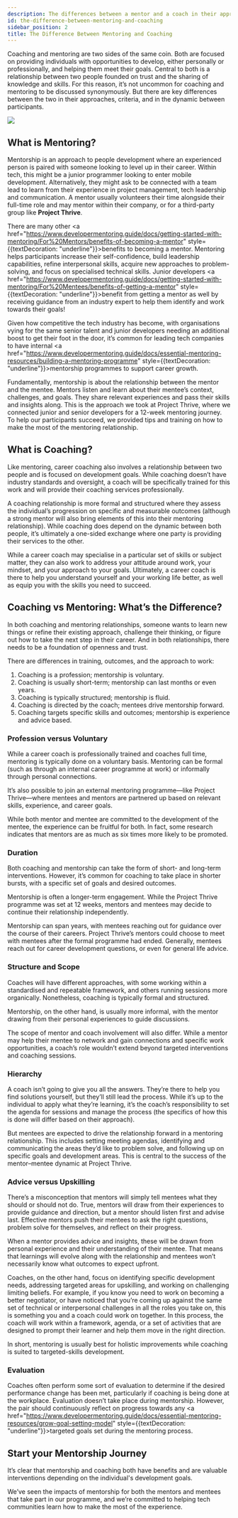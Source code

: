 ```yaml
---
description: The differences between a mentor and a coach in their approaches, criteria, and in the dynamic between participants.
id: the-difference-between-mentoring-and-coaching
sidebar_position: 2
title: The Difference Between Mentoring and Coaching
---
```


<head>
    <meta property="og:title" content="The Difference Between Mentoring and Coaching" />
    <meta property="og:type" content="article" />
    <meta property="og:url" content="https://www.developermentoring.guide/docs/getting-started-with-mentoring/the-difference-between-mentoring-and-coaching" />
</head>

Coaching and mentoring are two sides of the same coin. Both are focused on providing individuals with opportunities to develop, either personally or professionally, and helping them meet their goals. Central to both is a relationship between two people founded on trust and the sharing of knowledge and skills. For this reason, it’s not uncommon for coaching and mentoring to be discussed synonymously. But there are key differences between the two in their approaches, criteria, and in the dynamic between participants.

![](<//img/assets/diff-mentor-coach.png>)

## What is Mentoring?

Mentorship is an approach to people development where an experienced person is paired with someone looking to level up in their career. Within tech, this might be a junior programmer looking to enter mobile development. Alternatively, they might ask to be connected with a team lead to learn from their experience in project management, tech leadership and communication. A mentor usually volunteers their time alongside their full-time role and may mentor within their company, or for a third-party group like **Project Thrive**.

There are many other <a href="https://www.developermentoring.guide/docs/getting-started-with-mentoring/For%20Mentors/benefits-of-becoming-a-mentor" style={{textDecoration: "underline"}}>benefits to becoming a mentor</a>.  Mentoring helps participants increase their self-confidence, build leadership capabilities, refine interpersonal skills, acquire new approaches to problem-solving, and focus on specialised technical skills. Junior developers  <a href="https://www.developermentoring.guide/docs/getting-started-with-mentoring/For%20Mentees/benefits-of-getting-a-mentor" style={{textDecoration: "underline"}}>benefit from getting a mentor</a> as well by receiving guidance from an industry expert to help them identify and work towards their goals!

Given how competitive the tech industry has become, with organisations vying for the same senior talent and junior developers needing an additional boost to get their foot in the door, it’s common for leading tech companies to have internal <a href="https://www.developermentoring.guide/docs/essential-mentoring-resources/building-a-mentoring-programme" style={{textDecoration: "underline"}}>mentorship programmes</a> to support career growth.

Fundamentally, mentorship is about the relationship between the mentor and the mentee. Mentors listen and learn about their mentee’s context, challenges, and goals. They share relevant experiences and pass their skills and insights along. This is the approach we took at Project Thrive, where we connected junior and senior developers for a 12-week mentoring journey. To help our participants succeed, we provided tips and training on how to make the most of the mentoring relationship.

## What is Coaching?

Like mentoring, career coaching also involves a relationship between two people and is focused on development goals. While coaching doesn’t have industry standards and oversight, a coach will be specifically trained for this work and will provide their coaching services professionally.

A coaching relationship is more formal and structured where they assess the individual’s progression on specific and measurable outcomes (although a strong mentor will also bring elements of this into their mentoring relationship). While coaching does depend on the dynamic between both people, it’s ultimately a one-sided exchange where one party is providing their services to the other.

While a career coach may specialise in a particular set of skills or subject matter, they can also work to address your attitude around work, your mindset, and your approach to your goals. Ultimately, a career coach is there to help you understand yourself and your working life better, as well as equip you with the skills you need to succeed.

## Coaching vs Mentoring: What’s the Difference?

In both coaching and mentoring relationships, someone wants to learn new things or refine their existing approach, challenge their thinking, or figure out how to take the next step in their career. And in both relationships, there needs to be a foundation of openness and trust.

There are differences in training, outcomes, and the approach to work:

1. Coaching is a profession; mentorship is voluntary.
2. Coaching is usually short-term; mentorship can last months or even years.
3. Coaching is typically structured; mentorship is fluid.
4. Coaching is directed by the coach; mentees drive mentorship forward.
5. Coaching targets specific skills and outcomes; mentorship is experience and advice based.

### Profession versus Voluntary

While a career coach is professionally trained and coaches full time, mentoring is typically done on a voluntary basis. Mentoring can be formal (such as through an internal career programme at work) or informally through personal connections.

It’s also possible to join an external mentoring programme—like Project Thrive—where mentees and mentors are partnered up based on relevant skills, experience, and career goals.

While both mentor and mentee are committed to the development of the mentee, the experience can be fruitful for both. In fact, some research indicates that mentors are as much as six times more likely to be promoted.

### Duration

Both coaching and mentorship can take the form of short- and long-term interventions. However, it’s common for coaching to take place in shorter bursts, with a specific set of goals and desired outcomes.

Mentorship is often a longer-term engagement. While the Project Thrive programme was set at 12 weeks, mentors and mentees may decide to continue their relationship independently.

Mentorship can span years, with mentees reaching out for guidance over the course of their careers. Project Thrive’s mentors could choose to meet with mentees after the formal programme had ended. Generally, mentees reach out for career development questions, or even for general life advice.

### Structure and Scope

Coaches will have different approaches, with some working within a standardised and repeatable framework, and others running sessions more organically. Nonetheless, coaching is typically formal and structured.

Mentorship, on the other hand, is usually more informal, with the mentor drawing from their personal experiences to guide discussions.

The scope of mentor and coach involvement will also differ. While a mentor may help their mentee to network and gain connections and specific work opportunities, a coach’s role wouldn’t extend beyond targeted interventions and coaching sessions.

### Hierarchy

A coach isn’t going to give you all the answers. They’re there to help you find solutions yourself, but they’ll still lead the process. While it’s up to the individual to apply what they’re learning, it’s the coach’s responsibility to set the agenda for sessions and manage the process (the specifics of how this is done will differ based on their approach).

But mentees are expected to drive the relationship forward in a mentoring relationship. This includes setting meeting agendas, identifying and communicating the areas they’d like to problem solve, and following up on specific goals and development areas. This is central to the success of the mentor–mentee dynamic at Project Thrive.

### Advice versus Upskilling

There’s a misconception that mentors will simply tell mentees what they should or should not do. True, mentors will draw from their experiences to provide guidance and direction, but a mentor should listen first and advise last. Effective mentors push their mentees to ask the right questions, problem solve for themselves, and reflect on their progress.

When a mentor provides advice and insights, these will be drawn from personal experience and their understanding of their mentee. That means that learnings will evolve along with the relationship and mentees won’t necessarily know what outcomes to expect upfront.

Coaches, on the other hand, focus on identifying specific development needs, addressing targeted areas for upskilling, and working on challenging limiting beliefs. For example, if you know you need to work on becoming a better negotiator, or have noticed that you’re coming up against the same set of technical or interpersonal challenges in all the roles you take on, this is something you and a coach could work on together. In this process, the coach will work within a framework, agenda, or a set of activities that are designed to prompt their learner and help them move in the right direction.

In short, mentoring is usually best for holistic improvements while coaching is suited to targeted-skills development.

### Evaluation

Coaches often perform some sort of evaluation to determine if the desired performance change has been met, particularly if coaching is being done at the workplace. Evaluation doesn’t take place during mentorship. However, the pair should continuously reflect on progress towards any <a href="https://www.developermentoring.guide/docs/essential-mentoring-resources/grow-goal-setting-model" style={{textDecoration: "underline"}}>targeted goals</a> set during the mentoring process.

## Start your Mentorship Journey

It’s clear that mentorship and coaching both have benefits and are valuable interventions depending on the individual's development goals.  

We’ve seen the impacts of mentorship for both the mentors and mentees that take part in our programme, and we’re committed to helping tech communities learn how to make the most of the experience.
